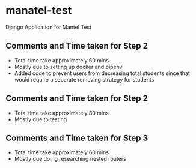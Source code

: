 # manatel-test
Django Application for Mantel Test

## Comments and Time taken for Step 2
- Total time take approximately 60 mins
- Mostly due to setting up docker and pipenv
- Added code to prevent users from decreasing total students since that
would require a separate removing strategy for students

## Comments and Time taken for Step 2
- Total time take approximately 80 mins
- Mostly due to testing

## Comments and Time taken for Step 3
- Total time take approximately 60 mins
- Mostly due doing researching nested routers